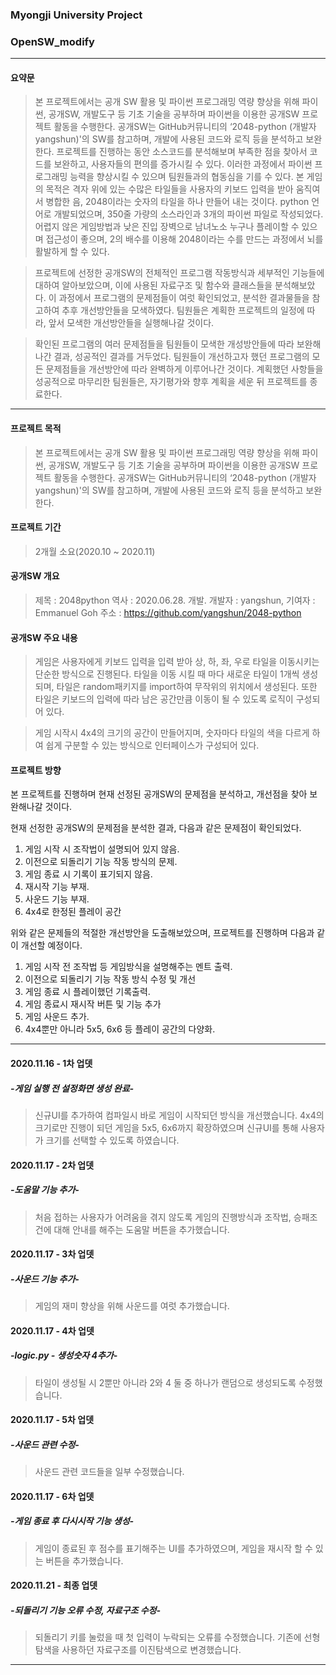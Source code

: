 ### Myongji University Project
### OpenSW_modify
-----------------------------------
#### 요약문
>  본 프로젝트에서는 공개 SW 활용 및 파이썬 프로그래밍 역량 향상을 위해 파이썬, 공개SW, 개발도구 등 기초 기술을 공부하며 파이썬을 이용한 공개SW 프로젝트 활동을 수행한다.
공개SW는 GitHub커뮤니티의 ‘2048-python (개발자 yangshun)'의 SW를 참고하며, 개발에 사용된 코드와 로직 등을 분석하고 보완한다.
 프로젝트를 진행하는 동안 소스코드를 분석해보며 부족한 점을 찾아서 코드를 보완하고, 사용자들의 편의를 증가시킬 수 있다. 이러한 과정에서 파이썬 프로그래밍 능력을 향상시킬 수 있으며 팀원들과의 협동심을 기를 수 있다.
 본 게임의 목적은 격자 위에 있는 수많은 타일들을 사용자의 키보드 입력을 받아 움직여서 병합한 
음, 2048이라는 숫자의 타일을 하나 만들어 내는 것이다. python 언어로 개발되었으며, 350줄 가량의 소스라인과 3개의 파이썬 파일로 작성되었다. 어렵지 않은 게임방법과 낮은 진입 장벽으로 남녀노소 누구나 플레이할 수 있으며 접근성이 좋으며, 2의 배수를 이용해 2048이라는 수를 만드는 과정에서 뇌를 활발하게 할 수 있다.

>프로젝트에 선정한 공개SW의 전체적인 프로그램 작동방식과 세부적인 기능들에 대하여 알아보았으며, 이에 사용된 자료구조 및 함수와 클래스들을 분석해보았다. 이 과정에서 프로그램의 문제점들이 여럿 확인되었고, 분석한 결과물들을 참고하여 추후 개선방안들을 모색하였다. 팀원들은 계획한 프로젝트의 일정에 따라, 앞서 모색한 개선방안들을 실행해나갈 것이다.

>확인된 프로그램의 여러 문제점들을 팀원들이 모색한 개성방안들에 따라 보완해나간 결과, 성공적인 결과를 거두었다. 팀원들이 개선하고자 했던 프로그램의 모든 문제점들을 개선방안에 따라 완벽하게 이루어나간 것이다. 계획했던 사항들을 성공적으로 마무리한 팀원들은, 자기평가와 향후 계획을 세운 뒤 프로젝트를 종료한다.
-----------------------------------
#### 프로젝트 목적
>본 프로젝트에서는 공개 SW 활용 및 파이썬 프로그래밍 역량 향상을 위해 파이썬, 공개SW, 개발도구 등 기초 기술을 공부하며 파이썬을 이용한 공개SW 프로젝트 활동을 수행한다.
공개SW는 GitHub커뮤니티의 ‘2048-python (개발자 yangshun)'의 SW를 참고하며, 개발에 사용된 코드와 로직 등을 분석하고 보완한다.

#### 프로젝트 기간
>2개월 소요(2020.10 ~ 2020.11)

#### 공개SW 개요
>제목 : 2048python
>역사 : 2020.06.28. 개발.
>개발자 : yangshun, 기여자 : Emmanuel Goh
>주소 : https://github.com/yangshun/2048-python

#### 공개SW 주요 내용
>게임은 사용자에게 키보드 입력을 입력 받아 상, 하, 좌, 우로 타일을 이동시키는 단순한 방식으로 진행된다.
타일을 이동 시킬 때 마다 새로운 타일이 1개씩 생성되며, 타일은 random패키지를 import하여 무작위의 위치에서 생성된다. 또한 타일은 키보드의 입력에 따라 남은 공간만큼 이동이 될 수 있도록 로직이 구성되어 있다.

>게임 시작시 4x4의 크기의 공간이 만들어지며, 숫자마다 타일의 색을 다르게 하여 쉽게 구분할 수 있는 방식으로 인터페이스가 구성되어 있다.

#### 프로젝트 방향
본 프로젝트를 진행하며 현재 선정된 공개SW의 문제점을 분석하고, 개선점을 찾아 보완해나갈 것이다.

현재 선정한 공개SW의 문제점을 분석한 결과, 다음과 같은 문제점이 확인되었다.

1. 게임 시작 시 조작법이 설명되어 있지 않음.
2. 이전으로 되돌리기 기능 작동 방식의 문제.
3. 게임 종료 시 기록이 표기되지 않음.
4. 재시작 기능 부재.
5. 사운드 기능 부재.
6. 4x4로 한정된 플레이 공간

위와 같은 문제들의 적절한 개선방안을 도출해보았으며, 프로젝트를 진행하며 다음과 같이 개선할 예정이다.

1. 게임 시작 전 조작법 등 게임방식을 설명해주는 멘트 출력.
2. 이전으로 되돌리기 기능 작동 방식 수정 및 개선
3. 게임 종료 시 플레이했던 기록출력.
4. 게임 종료시 재시작 버튼 및 기능 추가
5. 게임 사운드 추가.
6. 4x4뿐만 아니라 5x5, 6x6 등 플레이 공간의 다양화.
--------------------------
#### 2020.11.16 - 1차 업뎃
##### -게임 실행 전 설정화면 생성 완료-
>신규UI를 추가하여 컴파일시 바로 게임이 시작되던 방식을 개선했습니다.
>4x4의 크기로만 진행이 되던 게임을 5x5, 6x6까지 확장하였으며 신규UI를 통해 사용자가 크기를 선택할 수 있도록 하였습니다.

#### 2020.11.17 - 2차 업뎃
##### -도움말 기능 추가-
>처음 접하는 사용자가 어려움을 겪지 않도록 게임의 진행방식과 조작법, 승패조건에 대해 안내를 해주는 도움말 버튼을 추가했습니다.

#### 2020.11.17 - 3차 업뎃
##### -사운드 기능 추가-
>게임의 재미 향상을 위해 사운드를 여럿 추가했습니다.

#### 2020.11.17 - 4차 업뎃
##### -logic.py - 생성숫자 4추가-
>타일이 생성될 시 2뿐만 아니라 2와 4 둘 중 하나가 랜덤으로 생성되도록 수정했습니다.

#### 2020.11.17 - 5차 업뎃
##### -사운드 관련 수정-
>사운드 관련 코드들을 일부 수정했습니다.

#### 2020.11.17 - 6차 업뎃
##### -게임 종료 후 다시시작 기능 생성-
>게임이 종료된 후 점수를 표기해주는 UI를 추가하였으며,
>게임을 재시작 할 수 있는 버튼을 추가했습니다.

#### 2020.11.21 - 최종 업뎃
##### -되돌리기 기능 오류 수정, 자료구조 수정-
>되돌리기 키를 눌렀을 때 첫 입력이 누락되는 오류를 수정했습니다.
>기존에 선형탐색을 사용하던 자료구조를 이진탐색으로 변경했습니다.

-------------------------------------------
